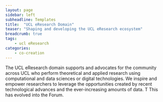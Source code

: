 ```yaml
---
layout: page
sidebar: left
subheadline: Templates
title:  "UCL eResearch Domain"
teaser: "Shaping and developing the UCL eResearch ecosystem"
breadcrumb: true
tags:
    - ucl eResearch
categories:
    - co-creation
---
```


The UCL eResearch domain supports and advocates for the community across UCL who perform theoretical and applied research using computational and data sciences or digital technologies. We inspire and empower researchers to leverage the opportunities created by recent technological advances and the ever-increasing amounts of data. 
T
This has evolved into the Forum.


  
